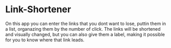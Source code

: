 # Link-Shortener

On this app you can enter the links that you dont want to lose, puttin them in a list, organazing them by the number of click.
The links will be shortened and visually changed, but you can also give them a label, making it possible for you to know where that link leads.
